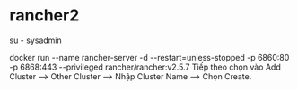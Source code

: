 # rancher2
su - sysadmin

docker run --name rancher-server -d --restart=unless-stopped -p 6860:80 -p 6868:443 --privileged rancher/rancher:v2.5.7 
Tiếp theo chọn vào Add Cluster --> Other Cluster --> Nhập Cluster Name --> Chọn Create.
